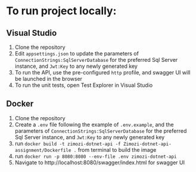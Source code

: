 # To run project locally:

## Visual Studio
1. Clone the repository
2. Edit `appsettings.json` to update the parameters of  `ConnectionStrings:SqlServerDatabase` for the preferred Sql Server instance, and `Jwt:Key` to any newly generated key
3. To run the API, use the pre-configured `http` profile, and swagger UI will be launched in the browser
4. To run the unit tests, open Test Explorer in Visual Studio

## Docker
1. Clone the repository
2. Create a `.env` file following the example of `.env.example`, and the parameters of  `ConnectionStrings:SqlServerDatabase` for the preferred Sql Server instance, and `Jwt:Key` to any newly generated key
3. run `docker build -t zimozi-dotnet-api -f Zimozi-dotnet-api-assignment/Dockerfile .` from terminal to build the image
4. run `docker run -p 8080:8080 --env-file .env zimozi-dotnet-api`
5. Navigate to http://localhost:8080/swagger/index.html for swagger UI
